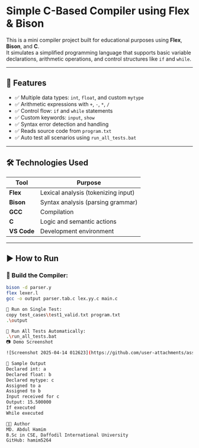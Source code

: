 # Simple C-Based Compiler using Flex & Bison

This is a mini compiler project built for educational purposes using **Flex**, **Bison**, and **C**.  
It simulates a simplified programming language that supports basic variable declarations, arithmetic operations, and control structures like `if` and `while`.

---

## 📌 Features

- ✅ Multiple data types: `int`, `float`, and custom `mytype`
- ✅ Arithmetic expressions with `+`, `-`, `*`, `/`
- ✅ Control flow: `if` and `while` statements
- ✅ Custom keywords: `input`, `show`
- ✅ Syntax error detection and handling
- ✅ Reads source code from `program.txt`
- ✅ Auto test all scenarios using `run_all_tests.bat`

---

## 🛠 Technologies Used

| Tool     | Purpose                          |
|----------|----------------------------------|
| **Flex**  | Lexical analysis (tokenizing input)  
| **Bison** | Syntax analysis (parsing grammar)  
| **GCC**   | Compilation  
| **C**     | Logic and semantic actions  
| **VS Code** | Development environment  

---

## ▶️ How to Run

### 🔧 Build the Compiler:

```bash
bison -d parser.y
flex lexer.l
gcc -o output parser.tab.c lex.yy.c main.c

🧪 Run on Single Test:
copy test_cases\test1_valid.txt program.txt
.\output

🔁 Run All Tests Automatically:
.\run_all_tests.bat
📷 Demo Screenshot

![Screenshot 2025-04-14 012623](https://github.com/user-attachments/assets/ff7d8833-3faa-4bef-99d5-f07190840dfa)

🧠 Sample Output
Declared int: a
Declared float: b
Declared mytype: c
Assigned to a
Assigned to b
Input received for c
Output: 15.500000
If executed
While executed

👨‍💻 Author
MD. Abdul Hamim
B.Sc in CSE, Daffodil International University
GitHub: hamim5264




